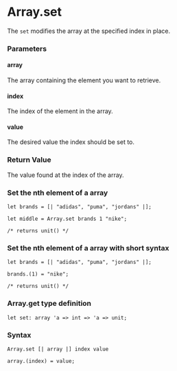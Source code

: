 # Array.set

The `set` modifies the array at the specified index in place.

### Parameters

#### array
The array containing the element you want to retrieve.

#### index
The index of the element in the array.

#### value
The desired value the index should be set to.

### Return Value
The value found at the index of the array.

### Set the nth element of a array
```
let brands = [| "adidas", "puma", "jordans" |];

let middle = Array.set brands 1 "nike";

/* returns unit() */
```

### Set the nth element of a array with short syntax
```
let brands = [| "adidas", "puma", "jordans" |];

brands.(1) = "nike";

/* returns unit() */
```

### Array.get type definition
```
let set: array 'a => int => 'a => unit;
```

### Syntax
```
Array.set [| array |] index value

array.(index) = value;
```
